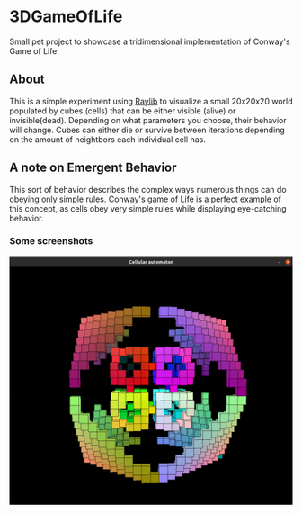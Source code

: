 # 3DGameOfLife
Small pet project to showcase a tridimensional implementation of Conway's Game of Life

## About
This is a simple experiment using [Raylib](https://www.raylib.com/) to visualize a small 20x20x20 world populated by
cubes (cells) that can be either visible (alive) or invisible(dead). Depending on what parameters you choose, their behavior will change. Cubes can either die or survive between iterations depending on the amount of neightbors each individual cell has.

## A note on Emergent Behavior
This sort of behavior describes the complex ways numerous things can do obeying only simple rules. Conway's game of Life is
a perfect example of this concept, as cells obey very simple rules while displaying eye-catching behavior.

### Some screenshots
![alt text](assets/sc1.png "Image of a 20x20x20 world")